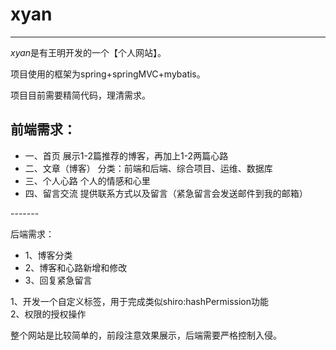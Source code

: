 # xyan
------
*xyan*是有王明开发的一个【个人网站】。

项目使用的框架为spring+springMVC+mybatis。

项目目前需要精简代码，理清需求。



前端需求：
------
<ul>
<li>
一、首页
	展示1-2篇推荐的博客，再加上1-2两篇心路
</li>
<li>
二、文章（博客）
	分类：前端和后端、综合项目、运维、数据库
</li>
<li>
三、个人心路
	个人的情感和心里
</li>
<li>
四、留言交流
	提供联系方式以及留言（紧急留言会发送邮件到我的邮箱）
</li>
</ul>
-------

后端需求：
<ul>
<li>
	1、博客分类
</li>
<li>
	2、博客和心路新增和修改
</li>
<li>
	3、回复紧急留言
	
</li>
</ul>	

1、开发一个自定义标签，用于完成类似shiro:hashPermission功能<br>
2、权限的授权操作

	
	
整个网站是比较简单的，前段注意效果展示，后端需要严格控制入侵。
